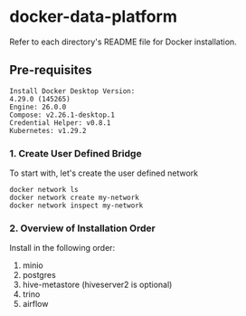 # docker-data-platform
Refer to each directory's README file for Docker installation.

## Pre-requisites
```
Install Docker Desktop Version:
4.29.0 (145265)
Engine: 26.0.0
Compose: v2.26.1-desktop.1
Credential Helper: v0.8.1
Kubernetes: v1.29.2
```

### 1. Create User Defined Bridge
To start with, let's create the user defined network

```shell
docker network ls
docker network create my-network
docker network inspect my-network
```

### 2. Overview of Installation Order
Install in the following order:
1. minio
2. postgres
3. hive-metastore (hiveserver2 is optional)
4. trino
5. airflow